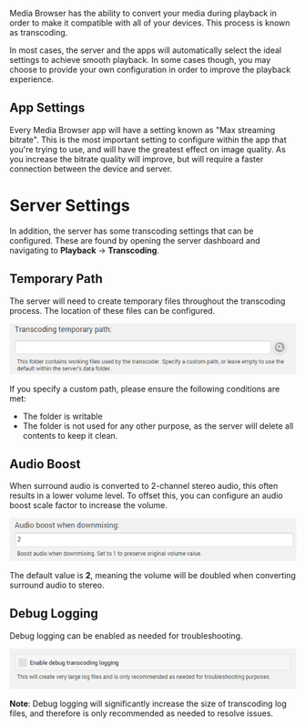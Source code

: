 Media Browser has the ability to convert your media during playback in order to make it compatible with all of your devices. This process is known as transcoding.

In most cases, the server and the apps will automatically select the ideal settings to achieve smooth playback. In some cases though, you may choose to provide your own configuration in order to improve the playback experience.

## App Settings

Every Media Browser app will have a setting known as "Max streaming bitrate". This is the most important setting to configure within the app that you're trying to use, and will have the greatest effect on image quality. As you increase the bitrate quality will improve, but will require a faster connection between the device and server.

# Server Settings

In addition, the server has some transcoding settings that can be configured. These are found by opening the server dashboard and navigating to **Playback** -> **Transcoding**.

## Temporary Path

The server will need to create temporary files throughout the transcoding process. The location of these files can be configured.

![](images/server/transcoding2.png)

If you specify a custom path, please ensure the following conditions are met:

* The folder is writable
* The folder is not used for any other purpose, as the server will delete all contents to keep it clean.


## Audio Boost

When surround audio is converted to 2-channel stereo audio, this often results in a lower volume level. To offset this, you can configure an audio boost scale factor to increase the volume.

![](images/server/transcoding3.png)

The default value is **2**, meaning the volume will be doubled when converting surround audio to stereo.


## Debug Logging

Debug logging can be enabled as needed for troubleshooting.

![](images/server/transcoding4.png)

**Note**: Debug logging will significantly increase the size of transcoding log files, and therefore is only recommended as needed to resolve issues.